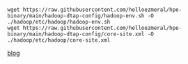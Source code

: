 #

```
wget https://raw.githubusercontent.com/helloezmeral/hpe-binary/main/hadoop-dtap-config/hadoop-env.sh -O ./hadoop/etc/hadoop/hadoop-env.sh 
wget https://raw.githubusercontent.com/helloezmeral/hpe-binary/main/hadoop-dtap-config/core-site.xml -O ./hadoop/etc/hadoop/core-site.xml 
```

[blog](https://github.com/helloezmeral/blog/tree/main/Accessing-dtap-in-pods)
